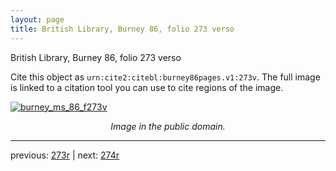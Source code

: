```yaml
---
layout: page
title: British Library, Burney 86, folio 273 verso
---
```


British Library, Burney 86, folio 273 verso

Cite this object as `urn:cite2:citebl:burney86pages.v1:273v`.  The full image is linked to a citation tool you can use to cite regions of the image.

[![burney_ms_86_f273v](http://www.homermultitext.org/iipsrv?IIIF=/project/homer/pyramidal/deepzoom/citebl/burney86imgs/v1/burney_ms_86_f273v.tif/full/800,/0/default.jpg)](http://www.homermultitext.org/ict2/?urn=urn:cite2:citebl:burney86imgs.v1:burney_ms_86_f273v) 

<p style="text-align: center; font-style: italic;">Image in the public domain.</p>

---

previous: [273r](../273r/) | next: [274r](../274r/)